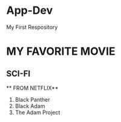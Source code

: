 # App-Dev
My First Respository
# MY FAVORITE MOVIE
## SCI-FI

   ** FROM NETFLIX**
1. Black Panther
2. Black Adam
3. The Adam Project
